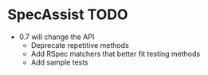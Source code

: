 # SpecAssist TODO

- 0.7 will change the API
    - Deprecate repetitive methods
    - Add RSpec matchers that better fit testing methods
    - Add sample tests
